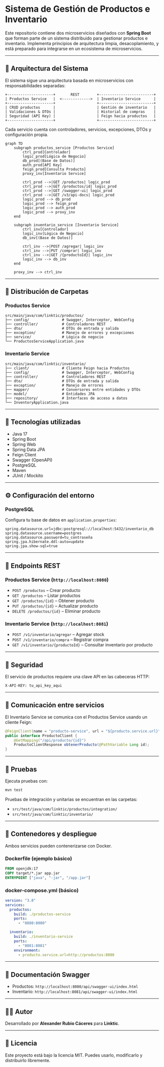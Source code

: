
# Sistema de Gestión de Productos e Inventario

Este repositorio contiene dos microservicios diseñados con **Spring Boot** que forman parte de un sistema distribuido para gestionar productos e inventario. Implementa principios de arquitectura limpia, desacoplamiento, y está preparado para integrarse en un ecosistema de microservicios.

---

## 🧱 Arquitectura del Sistema

El sistema sigue una arquitectura basada en microservicios con responsabilidades separadas:

```
+---------------------+       REST        +-------------------------+
| Productos Service   |  <------------->  | Inventario Service      |
+---------------------+                   +-------------------------+
| CRUD productos      |                   | Gestión de inventario   |
| Validaciones & DTOs |                   | Historial de compras    |
| Seguridad (API Key) |                   | Feign hacia productos   |
+---------------------+                   +-------------------------+
```

Cada servicio cuenta con controladores, servicios, excepciones, DTOs y configuración propia.

```mermaid
graph TD
    subgraph productos_service [Productos Service]
        ctrl_prod[Controlador]
        logic_prod[Lógica de Negocio]
        db_prod[(Base de Datos)]
        auth_prod[API Key]
        feign_prod[Consulta Producto]
        proxy_inv[Inventario Service]

        ctrl_prod -->|GET /productos| logic_prod
        ctrl_prod -->|GET /productos/id| logic_prod
        ctrl_prod -->|GET /swagger-ui| logic_prod
        ctrl_prod -->|GET /v3/api-docs| logic_prod
        logic_prod --> db_prod
        logic_prod --> feign_prod
        logic_prod --> auth_prod
        logic_prod --> proxy_inv
    end

    subgraph inventario_service [Inventario Service]
        ctrl_inv[Controlador]
        logic_inv[Lógica de Negocio]
        db_inv[(Base de Datos)]

        ctrl_inv -->|POST /agregar| logic_inv
        ctrl_inv -->|PUT /comprar| logic_inv
        ctrl_inv -->|GET /{productoId}| logic_inv
        logic_inv --> db_inv
    end

    proxy_inv --> ctrl_inv
```


---

## 📂 Distribución de Carpetas

### Productos Service

```
src/main/java/com/linktic/productos/
├── config/               # Swagger, Interceptor, WebConfig
├── controller/           # Controladores REST
├── dto/                  # DTOs de entrada y salida
├── exception/            # Manejo de errores y excepciones
├── service/              # Lógica de negocio
└── ProductosServiceApplication.java
```

### Inventario Service

```
src/main/java/com/linktic/inventario/
├── client/               # Cliente Feign hacia Productos
├── config/               # Swagger, Interceptor, WebConfig
├── controller/           # Controladores REST
├── dto/                  # DTOs de entrada y salida
├── exception/            # Manejo de errores
├── mapper/               # Conversores entre entidades y DTOs
├── model/                # Entidades JPA
├── repository/           # Interfaces de acceso a datos
└── InventoryApplication.java
```

---

## 🚀 Tecnologías utilizadas

- Java 17
- Spring Boot
- Spring Web
- Spring Data JPA
- Feign Client
- Swagger (OpenAPI)
- PostgreSQL
- Maven
- JUnit / Mockito

---

## ⚙️ Configuración del entorno

### PostgreSQL

Configura tu base de datos en `application.properties`:

```properties
spring.datasource.url=jdbc:postgresql://localhost:5432/inventario_db
spring.datasource.username=postgres
spring.datasource.password=tu_contraseña
spring.jpa.hibernate.ddl-auto=update
spring.jpa.show-sql=true
```

---

## 🧪 Endpoints REST

### Productos Service (`http://localhost:8080`)

- `POST /productos` – Crear producto
- `GET /productos` – Listar productos
- `GET /productos/{id}` – Obtener producto
- `PUT /productos/{id}` – Actualizar producto
- `DELETE /productos/{id}` – Eliminar producto

### Inventario Service (`http://localhost:8081`)

- `POST /v1/inventario/agregar` – Agregar stock
- `POST /v1/inventario/compra` – Registrar compra
- `GET /v1/inventario/{productoId}` – Consultar inventario por producto

---

## 🔐 Seguridad

El servicio de productos requiere una clave API en las cabeceras HTTP:

```
X-API-KEY: tu_api_key_aqui
```

---

## 🔄 Comunicación entre servicios

El Inventario Service se comunica con el Productos Service usando un cliente Feign:

```java
@FeignClient(name = "producto-service", url = "${producto.service.url}")
public interface ProductoClient {
    @GetMapping("/api/producto/{id}")
    ProductoClientResponse obtenerProducto(@PathVariable Long id);
}
```

---

## 🧪 Pruebas

Ejecuta pruebas con:

```bash
mvn test
```

Pruebas de integración y unitarias se encuentran en las carpetas:

- `src/test/java/com/linktic/productos/integration/`
- `src/test/java/com/linktic/inventario/`

---

## 🐳 Contenedores y despliegue

Ambos servicios pueden contenerizarse con Docker.

### Dockerfile (ejemplo básico)

```dockerfile
FROM openjdk:17
COPY target/*.jar app.jar
ENTRYPOINT ["java", "-jar", "/app.jar"]
```

### docker-compose.yml (básico)

```yaml
version: "3.8"
services:
  productos:
    build: ./productos-service
    ports:
      - "8080:8080"

  inventario:
    build: ./inventario-service
    ports:
      - "8081:8081"
    environment:
      - producto.service.url=http://productos:8080
```

---

## 📘 Documentación Swagger

- Productos: `http://localhost:8080/api/swagger-ui/index.html`
- Inventario: `http://localhost:8081/api/swagger-ui/index.html`

---

## 🧑‍💻 Autor

Desarrollado por **Alexander Rubio Cáceres** para **Linktic**.

---

## 📝 Licencia

Este proyecto está bajo la licencia MIT. Puedes usarlo, modificarlo y distribuirlo libremente.
